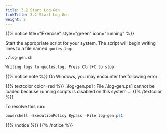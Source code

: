 ```yaml
---
title: 3.2 Start Log-Gen
linkTitle: 3.2 Start Log-Gen
weight: 2
---
```


{{% notice title="Exercise" style="green" icon="running" %}}

Start the appropriate script for your system. The script will begin writing lines to a file named `quotes.log`:

```sh { title="Log Generator" }
./log-gen.sh
```

```text { title="Log Generator Output" }
Writing logs to quotes.log. Press Ctrl+C to stop.
```

{{% notice note %}}
On Windows, you may encounter the following error:

{{% textcolor color=red %}}
.\log-gen.ps1 : File .\log-gen.ps1 cannot be loaded because running scripts is disabled on this system ...
{{% /textcolor %}}

To resolve this run:

```ps1
powershell -ExecutionPolicy Bypass -File log-gen.ps1
```

{{% /notice %}}
{{% /notice %}}
